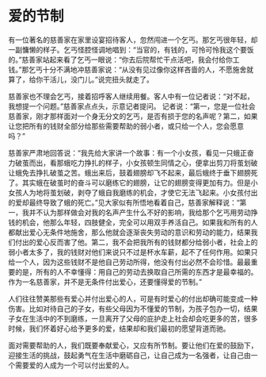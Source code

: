 # 爱的节制

有一位著名的慈善家在家里设宴招待客人，忽然闯进一个乞丐。那乞丐很年轻，却一副慵懒的样子。乞丐怪腔怪调地唱到：“当官的，有钱的，可怜可怜我这个要饭的。”慈善家站起来看了乞丐一眼说：“你去后院帮忙干点活吧，我会付给你工钱。”那乞丐十分不满地冲慈善家说：“从没有见过像你这样吝啬的人，不愿施舍就算了，给你干活儿，没门儿。”说完扭头就走了。 

慈善家也不理会乞丐，接着招呼客人继续用餐。客人中有一位记者说：“对不起，我想提一个问题。”慈善家点点头，示意记者提问。 记者说：“第一，您是一位社会慈善家，刚才那样面对一个身无分文的乞丐，是否有损于您的名声呢？第二，如果让您把所有的钱财全部分给那些需要帮助的弱小者，或只给一个人，您会愿意吗？” 

慈善家严肃地回答说：“我先给大家讲一个故事：有一个小女孩，看见一只蛾正奋力破茧而出，看那蛾吃力挣扎的样子，小女孩顿生同情之心，便拿出剪刀将茧划破让蛾免去挣扎破茧之苦。蛾出来后，鼓着翅膀却飞不起来，最后蛾终于垂下翅膀死了。其实蛾在破茧时的奋斗可以磨练它的翅膀，让它的翅膀变得更加有力。但是小女孩人为地将茧划破，剥夺了蛾自我磨练的机会，才使它无法飞起来。小女孩付出的爱却最终导致了蛾的死亡。”见大家似有所悟地看着自己，慈善家解释说：“第一，我并不认为那样做会对我的名声产生什么不好的影响，我给那个乞丐用劳动挣钱的机会，他那么年轻，四肢健全，完全可以用双手养活自己。如果我和所有的人都献出爱心无条件地施舍，那么他就会逐渐丧失劳动的意识和劳动的能力，结果我们付出的爱心反而害了他。第二，我不会把我所有的钱财都分给弱小者，社会上的弱小者太多了，我的钱财对他们来说只不过是杯水车薪，起不了任何作用。如果只给一个人，因为这些钱财不是他自己劳动所得，他没有付出必然不会珍惜。最最重要的是，所有的人不幸懂得：用自己的劳动去换取自己所需的东西才是最幸福的。作为一名慈善家，并不是无条件付出爱心，还要懂得爱的节制。” 

人们往往赞美那些有爱心并付出爱心的人，可是有时爱心的付出却确可能变成一种伤害。比如对待自己的子女，有些父母因为不懂爱的节制，为孩子包办一切，结果子女在生活中的不到磨练，一旦离开了父母的庇护走上社会却会吃更多的苦，很多时候，我们怀着好心给予更多的爱，结果却和我们最初的愿望背道而驰。 

面对需要帮助的人，我们既要奉献爱心，又应有所节制。要让他们在爱的鼓励下，迎接生活的挑战，鼓起勇气在生活中磨砺自己，让自己成为一名强者，让自己由一个需要爱的人成为一个可以付出爱的人。
 